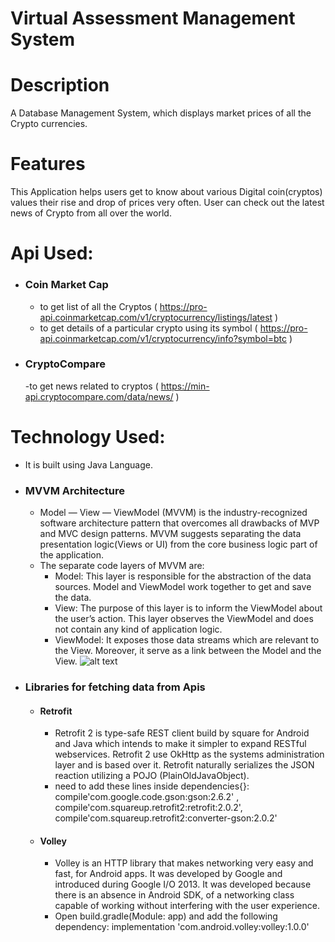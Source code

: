 # Virtual Assessment Management System
# Description
A Database Management System,  which displays market prices of all the Crypto currencies.
# Features
This Application helps users get to know about various Digital coin(cryptos) values their rise and drop of prices very often.
User can check out the latest news of Crypto from all over the world.

# Api Used:
- ### Coin Market Cap 
    - to get list of all the Cryptos ( https://pro-api.coinmarketcap.com/v1/cryptocurrency/listings/latest )
    - to get details of a particular crypto using its symbol ( https://pro-api.coinmarketcap.com/v1/cryptocurrency/info?symbol=btc )
- ### CryptoCompare
    -to get news related to cryptos ( https://min-api.cryptocompare.com/data/news/ )

# Technology Used:
- It is built using Java Language.
- ### MVVM Architecture
    - Model — View — ViewModel (MVVM) is the industry-recognized software architecture pattern that overcomes all drawbacks of MVP and MVC design patterns. MVVM suggests separating the data presentation logic(Views or UI) from the core business logic part of the application.
    - The separate code layers of MVVM are:
        - Model: This layer is responsible for the abstraction of the data sources. Model and ViewModel work together to get and save the data.
        - View: The purpose of this layer is to inform the ViewModel about the user’s action. This layer observes the ViewModel and does not contain any kind of application logic.
        - ViewModel: It exposes those data streams which are relevant to the View. Moreover, it serve as a link between the Model and the View.
     ![alt text](https://miro.medium.com/max/1400/0*Ue9tnmHvGhCJpJ4Q.png)

- ### Libraries for fetching data from Apis
    - #### Retrofit
        - Retrofit 2 is type-safe REST client build by square for Android and Java which intends to make it simpler to expand RESTful webservices. Retrofit 2 use OkHttp as the systems administration layer and is based over it. Retrofit naturally serializes the JSON reaction utilizing a POJO (PlainOldJavaObject).
        - need to add these lines inside dependencies{}: compile'com.google.code.gson:gson:2.6.2' , compile'com.squareup.retrofit2:retrofit:2.0.2', compile'com.squareup.retrofit2:converter-gson:2.0.2'
    - #### Volley
        - Volley is an HTTP library that makes networking very easy and fast, for Android apps. It was developed by Google and introduced during Google I/O 2013. It was developed because there is an absence in Android SDK, of a networking class capable of working without interfering with the user experience.
        -  Open build.gradle(Module: app) and add the following dependency: implementation 'com.android.volley:volley:1.0.0'

 
